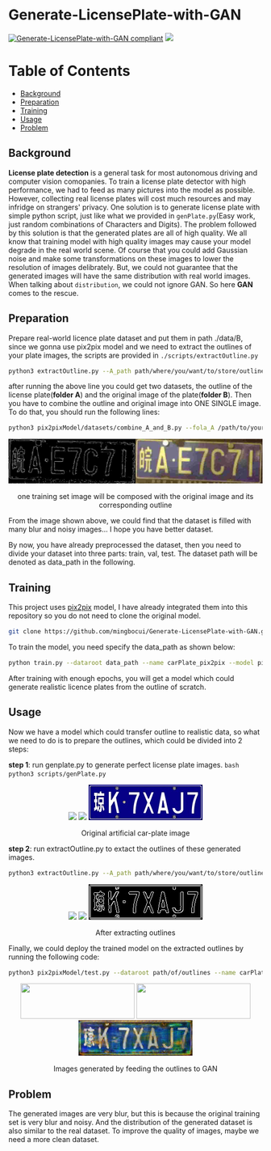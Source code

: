 # Generate-LicensePlate-with-GAN

[![Generate-LicensePlate-with-GAN compliant](https://img.shields.io/badge/FakePlate-v1.0-blue.svg)](https://github.com/mingbocui/Generate-LicensePlate-with-GAN)
![](https://img.shields.io/badge/frame-pytorch-orange.svg)



# Table of Contents

- [Background](#background)
- [Preparation](#preparation)
- [Training](#training)
- [Usage](#usage)
- [Problem](#problem)

## Background

**License plate detection** is a general task for most autonomous driving and computer vision comopanies. To train a license plate detector with high performance, we had to feed as many pictures into the model as possible. However, collecting real license plates will cost much resources and may infridge on strangers' privacy. One solution is to generate license plate with simple python script, just like what we provided in `genPlate.py`(Easy work, just random combinations of Characters and Digits). The problem followed by this solution is that the generated plates are all of high quality. We all know that training model with high quality images may cause your model degrade in the real world scene. Of course that you could add Gaussian noise and make some transformations on these images to lower the resolution of images delibrately. But, we could not guarantee that the generated images will have the same distribution with real world images. When talking about `distribution`, we could not ignore GAN. So here **GAN** comes to the rescue.

## Preparation
Prepare real-world licence plate dataset and put them in path ./data/B, since we gonna use pix2pix model and we need to extract the outlines of your plate images, the scripts are provided in `./scripts/extractOutline.py`

```bash
python3 extractOutline.py --A_path path/where/you/want/to/store/outlines --B_path path/stored/original/car-plate/images
```
after running the above line you could get two datasets, the outline of the license plate(**folder A**) and the original image of the   plate(**folder B**). Then you have to combine the outline and original image into ONE SINGLE image. To do that, you should run the     following lines:
  
```bash
python3 pix2pixModel/datasets/combine_A_and_B.py --fola_A /path/to/your/outline --fola_B /path/to/your/original_image --fold_AB     /path/to/store/combined/image
```
  
<p align="center">
  <img src="ImagesGeneratedByGAN/samplesCombined/00242.jpg"/>
</p>
<p align="center">one training set image will be composed with the original image and its corresponding outline</p>

From the image shown above, we could find that the dataset is filled with many blur and noisy images... I hope you have better dataset.

By now, you have already preprocessed the dataset, then you need to divide your dataset into three parts: train, val, test. The dataset path will be denoted as data_path in the following.

## Training
  This project uses [pix2pix](https://github.com/junyanz/pytorch-CycleGAN-and-pix2pix) model, I have already integrated them into this repository so you do not need to clone the original model.

```bash
git clone https://github.com/mingbocui/Generate-LicensePlate-with-GAN.git
```
To train the model, you need specify the data_path as shown below:

```bash
python train.py --dataroot data_path --name carPlate_pix2pix --model pix2pix --direction AtoB
```

After training with enough epochs, you will get a model which could generate realistic licence plates from the outline of scratch. 
  
  
 ## Usage
 Now we have a model which could transfer outline to realistic data, so what we need to do is to prepare the outlines, which could be divided into 2 steps: 
 
  **step 1**: run genplate.py to generate perfect license plate images. 
    ```bash
    python3 scripts/genPlate.py
    ```
 
  <p align="center">
    <img src="GeneratedPlateSamples/0001-贵YE6JFV.jpg"/>
    <img src="GeneratedPlateSamples/0006-京D50UJ9.jpg"/>
    <img src="GeneratedPlateSamples/0009-琼K7XAJ7.jpg"/>
  </p>
  <p align="center">Original artificial car-plate image</p>


 **step 2**: run extractOutline.py to extact the outlines of these generated images.
  ```bash
  python3 extractOutline.py --A_path path/where/you/want/to/store/outlines --B_path path/of/artificial/images
  ```

  <p align="center">
    <img src="outlinesOfGeneratedImages/0001-贵YE6JFV.jpg"/>
    <img src="outlinesOfGeneratedImages/0006-京D50UJ9.jpg"/>
    <img src="outlinesOfGeneratedImages/0009-琼K7XAJ7.jpg"/>
  </p>
  <p align="center">After extracting outlines</p>

Finally, we could deploy the trained model on the extracted outlines by running the following code:
```bash
python3 pix2pixModel/test.py --dataroot path/of/outlines --name carPlate_pix2pix --model test --netG unet_256 --direction AtoB --dataset_mode single --norm batch
```

<p align="center">
  <img width="226" height="70" src="ImagesGeneratedByGAN/0001-贵YE6JFV_fake.png"/>
  <img width="226" height="70" src="ImagesGeneratedByGAN/0006-京D50UJ9_fake.png"/>
  <img width="226" height="70" src="ImagesGeneratedByGAN/0009-琼K7XAJ7_fake.png"/>
</p>
<p align="center">Images generated by feeding the outlines to GAN</p>


## Problem
The generated images are very blur, but this is because the original training set is very blur and noisy. And the distribution of the generated dataset is also similar to the real dataset. To improve the quality of images, maybe we need a more clean dataset.

